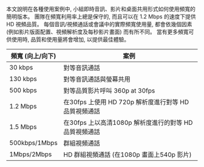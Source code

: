 本文說明在各種使用案例中, 小組即時音訊、影片和桌面共用形式如何使用頻寬的簡明版本。 團隊在頻寬利用率上總是保守的, 而且可以在 1.2 Mbps 的速度下提供 HD 視頻品質。 每個音訊/視頻通話或會議中的實際頻寬使用量, 都會依幾個因素 (例如影片版面配置、視頻解析度及每秒影片畫面) 而有所不同。 當有更多頻寬可供使用時, 品質和使用量將會增加, 以提供最佳體驗。


|頻寬 (向上/向下) |案例 |
|---|---|
|30 kbps |對等音訊通話 |
|130 kbps |對等音訊通話與螢幕共用 |
|500 kbps |對等品質影片呼叫 360p at 30fps |
|1.2 Mbps |在30fps 上使用 HD 720p 解析度進行對等 HD 品質視頻通話 |
|1.5 Mbps |在30fps 上以高清1080p 解析度進行的對等 HD 品質視頻通話 |
|500kbps/1Mbps |群組視頻通話 |
|1Mbps/2Mbps |HD 群組視頻通話 (在1080p 畫面上540p 影片) |
